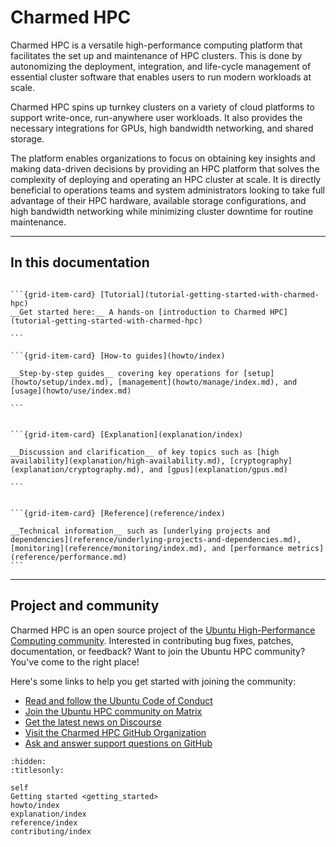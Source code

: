 # Charmed HPC

Charmed HPC is a versatile high-performance computing platform that facilitates the set up and maintenance of HPC clusters. This is done by autonomizing the deployment, integration, and life-cycle management of essential cluster software that enables users to run modern workloads at scale.

Charmed HPC spins up turnkey clusters on a variety of cloud platforms to support write-once, run-anywhere user workloads. It also provides the necessary integrations for GPUs, high bandwidth networking, and shared storage.

The platform enables organizations to focus on obtaining key insights and making data-driven decisions by providing an HPC platform that solves the complexity of deploying and operating an HPC cluster at scale. It is directly beneficial to operations teams and system administrators looking to take full advantage of their HPC hardware, available storage configurations, and high bandwidth networking while minimizing cluster downtime for routine maintenance.

---

## In this documentation


````{grid} 1 2 2 2

```{grid-item-card} [Tutorial](tutorial-getting-started-with-charmed-hpc)
__Get started here:__ A hands-on [introduction to Charmed HPC](tutorial-getting-started-with-charmed-hpc)

```

```{grid-item-card} [How-to guides](howto/index)

__Step-by-step guides__ covering key operations for [setup](howto/setup/index.md), [management](howto/manage/index.md), and [usage](howto/use/index.md)

```


```{grid-item-card} [Explanation](explanation/index)

__Discussion and clarification__ of key topics such as [high availability](explanation/high-availability.md), [cryptography](explanation/cryptography.md), and [gpus](explanation/gpus.md)

```


```{grid-item-card} [Reference](reference/index)

__Technical information__ such as [underlying projects and dependencies](reference/underlying-projects-and-dependencies.md), [monitoring](reference/monitoring/index.md), and [performance metrics](reference/performance.md)
```

````

---

## Project and community

Charmed HPC is an open source project of the [Ubuntu High-Performance Computing
community](https://ubuntu.com/community/governance/teams/hpc).
Interested in contributing bug fixes, patches, documentation, or feedback?
Want to join the Ubuntu HPC community? You've come to the right place!

Here's some links to help you get started with joining the community:

* [Read and follow the Ubuntu Code of Conduct](https://ubuntu.com/community/ethos/code-of-conduct)
* [Join the Ubuntu HPC community on Matrix](https://matrix.to/#/#hpc:ubuntu.com)
* [Get the latest news on Discourse](https://discourse.ubuntu.com/c/hpc/151)
* [Visit the Charmed HPC GitHub Organization](https://github.com/charmed-hpc)
* [Ask and answer support questions on GitHub](https://github.com/orgs/charmed-hpc/discussions/categories/support)

```{filtered-toctree}
:hidden:
:titlesonly:

self
Getting started <getting_started>
howto/index
explanation/index
reference/index
contributing/index
```
